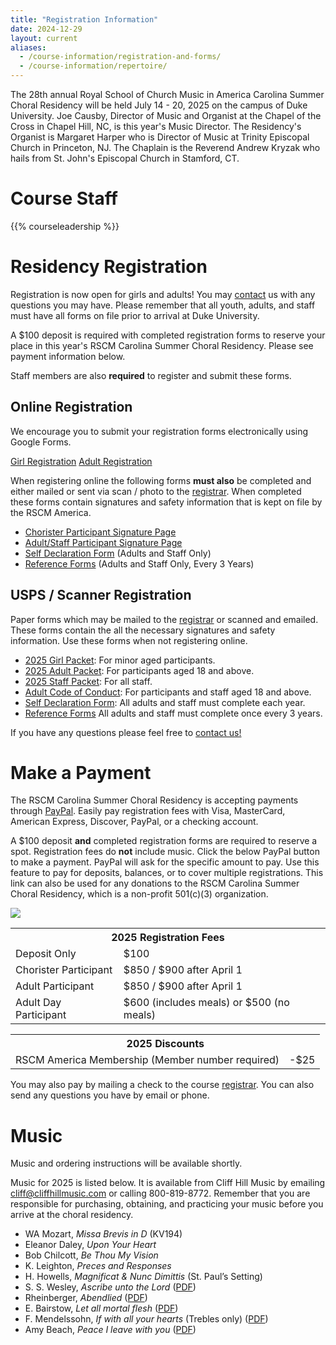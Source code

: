 ```yaml
---
title: "Registration Information"
date: 2024-12-29
layout: current
aliases:
  - /course-information/registration-and-forms/
  - /course-information/repertoire/
---
```


The 28th annual Royal School of Church Music in America Carolina Summer Choral
Residency will be held July 14 - 20, 2025 on the campus of Duke University.
Joe Causby, Director of Music and Organist at the Chapel of the Cross in
Chapel Hill, NC, is this year's Music Director.  The Residency's Organist is
Margaret Harper who is Director of Music at Trinity Episcopal Church in
Princeton, NJ.  The Chaplain is the Reverend Andrew Kryzak who hails from St.
John's Episcopal Church in Stamford, CT.

# Course Staff

{{% courseleadership %}}

<!--
# Things to Bring

* A cover or blanket of some sort – not too heavy!
* A pillow
* Extra Long Twin Sheets
* Any prescribed medications
* Bath essentials: slippers, shampoo, soap, toothbrush/paste, etc.
* Shoes for the shower
* Shorts/skirts and tops for the week
* Your choir robe from your church
* Your music – please have it 3 hole punched AND practiced!
* Black enclosed toe shoes for Sunday
* Sunday clothes -- think sleeveless
* A musical instrument if you would like to play it for the talent show (choristers
  only)
* Your umbrella – it always seems to rain a day or two
-->

# Residency Registration

<!--
<div class="alert alert-danger" role="alert">
</div>
-->

Registration is now open for girls and adults!  You may [contact][7] us with
any questions you may have.  Please remember that all youth, adults, and staff
must have all forms on file prior to arrival at Duke University.

A $100 deposit is required with completed registration forms to reserve your
place in this year's RSCM Carolina Summer Choral Residency.  Please see
payment information below.

Staff members are also **required** to register and submit these forms.

## Online Registration

We encourage you to submit your registration forms electronically using
Google Forms.

<p class="text-center">
<a class="btn btn-primary btn-lg" href="https://forms.gle/EMuTAfg48yzDpgEt9">Girl Registration</a>
<a class="btn btn-primary btn-lg" href="https://forms.gle/KprjyS9bVDUdD9XS9">Adult Registration</a>
</p>

When registering online the following forms **must also** be completed
and either mailed or sent via scan / photo to the [registrar][7].  When
completed these forms contain signatures and safety information that is
kept on file by the RSCM America.

* [Chorister Participant Signature Page][13]
* [Adult/Staff Participant Signature Page][12]
* [Self Declaration Form][5] (Adults and Staff Only)
* [Reference Forms][4] (Adults and Staff Only, Every 3 Years)

## USPS / Scanner Registration

Paper forms which may be mailed to the [registrar][7] or scanned and emailed.
These forms contain the all the necessary signatures and safety information.
Use these forms when not registering online.

* [2025 Girl Packet][1]: For minor aged participants.
* [2025 Adult Packet][2]: For participants aged 18 and above.
* [2025 Staff Packet][2]: For all staff.
* [Adult Code of Conduct][6]: For participants and staff aged 18 and above.
* [Self Declaration Form][5]: All adults and staff must complete each year.
* [Reference Forms][4] All adults and staff must complete once every 3 years.

If you have any questions please feel free to [contact us!][7]

# Make a Payment

The RSCM Carolina Summer Choral Residency is accepting payments through
[PayPal][20].  Easily pay registration fees with Visa, MasterCard, American
Express, Discover, PayPal, or a checking account.

A $100 deposit **and** completed registration forms are required to reserve a
spot.  Registration fees do **not** include music.  Click the below PayPal
button to make a payment.  PayPal will ask for the specific amount to pay.
Use this feature to pay for deposits, balances, or to cover multiple
registrations.  This link can also be used for any donations to the RSCM
Carolina Summer Choral Residency, which is a non-profit 501(c)(3)
organization.

<p class="text-center">
<a href="https://www.paypal.com/cgi-bin/webscr?cmd=_s-xclick&hosted_button_id=4BLB7ZJ45CR8E"><img src="https://www.paypalobjects.com/en_US/i/btn/btn_paynow_LG.gif" /></a>
</p>

<table class="table">
<tr><th colspan="2">2025 Registration Fees</th></tr>
<tr><td>Deposit Only</td><td>$100</td></tr>
<tr><td>Chorister Participant</td><td>$850 / $900 after April 1</td></tr>
<tr><td>Adult Participant</td><td>$850 / $900 after April 1</td></tr>
<tr><td>Adult Day Participant</td><td>$600 (includes meals) or $500 (no meals)</td></tr>
</table>

<table class="table">
<tr><th colspan="2">2025 Discounts</th></tr>
<tr><td>RSCM America Membership (Member number required)</td><td>-$25</td></tr>
</table>

You may also pay by mailing a check to the course [registrar][7].  You
can also send any questions you have by email or phone.

# Music

Music and ordering instructions will be available shortly.

Music for 2025
is listed below.  It is available from Cliff Hill Music by
emailing <a href="mailto:cliff@cliffhillmusic.com">cliff@cliffhillmusic.com</a>
or calling 800-819-8772.  Remember that you are responsible for purchasing,
obtaining, and practicing your music before you arrive at the choral residency.

* WA Mozart, *Missa Brevis in D* (KV194)
* Eleanor Daley, *Upon Your Heart*
* Bob Chilcott, *Be Thou My Vision*
* K. Leighton, *Preces and Responses*
* H. Howells, *Magnificat & Nunc Dimittis* (St. Paul’s Setting)
* S. S. Wesley, *Ascribe unto the Lord* ([PDF][30])
* Rheinberger, *Abendlied* ([PDF][31])
* E. Bairstow, *Let all mortal flesh* ([PDF][32])
* F. Mendelssohn, *If with all your hearts* (Trebles only) ([PDF][33])
* Amy Beach, *Peace I leave with you* ([PDF][34])

[1]: /pdf/2025/chorister-packet-2025.pdf
[2]: /pdf/2025/adult-packet-2025.pdf
[3]: /pdf/2025/adult-packet-2025.pdf
[4]: /pdf/2022/reference-form.pdf
[5]: /pdf/2022/self-declaration-form.pdf
[6]: /pdf/2022/adult-code-of-conduct.pdf
[7]: /contact
[12]: /pdf/2025/adult-signature-page.pdf
[13]: /pdf/2025/chorister-signature-page.pdf
[20]: https://www.paypal.com/home
[21]: cliff@cliffhillmusic.com

[30]: /pdf/2025/Wesley-Ascribe-unto-the-Lord.pdf
[31]: /pdf/2025/Rheinberger-Abendlied.pdf
[32]: /pdf/2025/Bairstow-Let-All-Mortal-Flesh.pdf
[33]: /pdf/2025/Mendelssohn-If-with.pdf
[34]: /pdf/2025/Beach-Peace-I-leave-with-you.pdf
